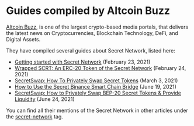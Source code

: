 # Guides compiled by Altcoin Buzz

[Altcoin Buzz][acb], is one of the largest crypto-based media portals, that delivers the latest news
on Cryptocurrencies, Blockchain Technology, DeFi, and Digital Assets.

They have compiled several guides about Secret Network, listed here:

* [Getting started with Secret Network](https://www.altcoinbuzz.io/bitcoin-and-crypto-guide/deciphering-the-secrets-of-secret-network/) (February 23, 2021)
* [Wrapped SCRT: An ERC-20 Token of the Secret Network](https://www.altcoinbuzz.io/bitcoin-and-crypto-guide/wrapped-scrt-an-erc-20-token-of-the-secret-network/) (February 24, 2021)
* [SecretSwap: How To Privately Swap Secret Tokens](https://www.altcoinbuzz.io/bitcoin-and-crypto-guide/secretswap-how-to-privately-swap-secret-tokens/) (March 3, 2021)
* [How to Use the Secret Binance Smart Chain Bridge](https://www.altcoinbuzz.io/bitcoin-and-crypto-guide/how-to-use-the-secret-binance-smart-chain-bridge/) (June 19, 2021)
* [SecretSwap: How to Privately Swap BEP-20 Secret Tokens & Provide Liquidity](https://www.altcoinbuzz.io/bitcoin-and-crypto-guide/secretswap-how-to-privately-swap-bep-20-secret-tokens-provide-liquidity/) (June 24, 2021)

You can find all their mentions of the Secret Network in other articles under the
[secret-network](https://www.altcoinbuzz.io/tag/secret-network/) tag.

[acb]: <https://altcoinbuzz.io/>
